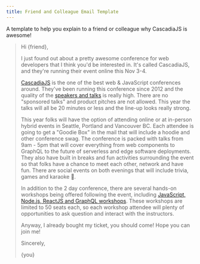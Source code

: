 ```yaml
---
title: Friend and Colleague Email Template
---
```

A template to help you explain to a friend or colleague why CascadiaJS is awesome!

<blockquote>

Hi {friend},

I just found out about a pretty awesome conference for web developers that I think you'd be interested in. It's called CascadiaJS, and they're running their event online this Nov 3-4.

[CascadiaJS](https://2021.cascadiajs.com) is the one of the best web & JavaScript conferences around. They've been running this conference since 2012 and the quality of the [speakers and talks](https://www.youtube.com/c/CascadiaJSConf/playlists) is really high. There are no "sponsored talks" and product pitches are not allowed. This year the talks will all be 20 minutes or less and the line-up looks really strong.

This year folks will have the option of attending online or at in-person hybrid events in Seattle, Portland and Vancouver BC. Each attendee is going to get a "Goodie Box" in the mail that will include a hoodie and other conference swag. The conference is packed with talks from 9am - 5pm that will cover everything from web components to GraphQL to the future of serverless and edge software deployments. They also have built in breaks and fun activities surrounding the event so that folks have a chance to meet each other, network and have fun. There are social events on both evenings that will include trivia, games and karaoke 🎤.

In addition to the 2 day conference, there are several hands-on workshops being offered following the event, including [JavaScript, Node.js, ReactJS and GraphQL workshops](https://2021.cascadiajs.com/workshops). These workshops are limited to 50 seats each, so each workshop attendee will plenty of opportunities to ask question and interact with the instructors.

Anyway, I already bought my ticket, you should come! Hope you can join me!

Sincerely,

{you}
</blockquote>